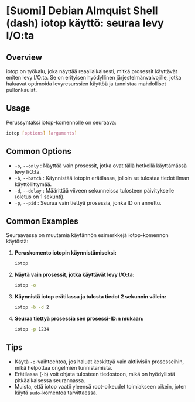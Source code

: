 # [Suomi] Debian Almquist Shell (dash) iotop käyttö: seuraa levy I/O:ta

## Overview
iotop on työkalu, joka näyttää reaaliaikaisesti, mitkä prosessit käyttävät eniten levy I/O:ta. Se on erityisen hyödyllinen järjestelmänvalvojille, jotka haluavat optimoida levyresurssien käyttöä ja tunnistaa mahdolliset pullonkaulat.

## Usage
Perussyntaksi iotop-komennolle on seuraava:

```bash
iotop [options] [arguments]
```

## Common Options
- `-o`, `--only` : Näyttää vain prosessit, jotka ovat tällä hetkellä käyttämässä levy I/O:ta.
- `-b`, `--batch` : Käynnistää iotopin erätilassa, jolloin se tulostaa tiedot ilman käyttöliittymää.
- `-d`, `--delay` : Määrittää viiveen sekunneissa tulosteen päivitykselle (oletus on 1 sekunti).
- `-p`, `--pid` : Seuraa vain tiettyä prosessia, jonka ID on annettu.

## Common Examples
Seuraavassa on muutamia käytännön esimerkkejä iotop-komennon käytöstä:

1. **Peruskomento iotopin käynnistämiseksi:**
   ```bash
   iotop
   ```

2. **Näytä vain prosessit, jotka käyttävät levy I/O:ta:**
   ```bash
   iotop -o
   ```

3. **Käynnistä iotop erätilassa ja tulosta tiedot 2 sekunnin välein:**
   ```bash
   iotop -b -d 2
   ```

4. **Seuraa tiettyä prosessia sen prosessi-ID:n mukaan:**
   ```bash
   iotop -p 1234
   ```

## Tips
- Käytä `-o`-vaihtoehtoa, jos haluat keskittyä vain aktiivisiin prosesseihin, mikä helpottaa ongelmien tunnistamista.
- Erätilassa (`-b`) voit ohjata tulosteen tiedostoon, mikä on hyödyllistä pitkäaikaisessa seurannassa.
- Muista, että iotop vaatii yleensä root-oikeudet toimiakseen oikein, joten käytä `sudo`-komentoa tarvittaessa.